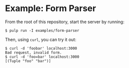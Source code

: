 # Example: Form Parser

From the root of this repository, start the server by running:

``` shell
$ pulp run -I examples/form-parser
```

Then, using `curl`, you can try it out:

``` shell
$ curl -d 'foobar' localhost:3000
Bad request, invalid form.
$ curl -d 'foo=bar' localhost:3000
[(Tuple "foo" "bar")]
```

